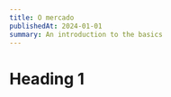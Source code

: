 ```yaml
---
title: O mercado
publishedAt: 2024-01-01
summary: An introduction to the basics
---
```


# Heading 1